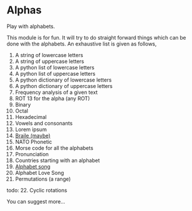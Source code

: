 Alphas
======

Play with alphabets.

This module is for fun. It will try to do straight forward things which can be done with the alphabets. An exhaustive list is given as follows,

1. A string of lowercase letters
2. A string of uppercase letters
3. A python list of lowercase letters
4. A python list of uppercase letters
5. A python dictionary of lowercase letters
6. A python dictionary of uppercase letters
7. Frequency analysis of a given text
8. ROT 13 for the alpha (any ROT)
9. Binary
10. Octal
11. Hexadecimal
12. Vowels and consonants
13. Lorem ipsum
14. [Braile (maybe)](https://en.wikipedia.org/wiki/English_Braille#Unified_English_Braille)
15. NATO Phonetic
16. Morse code for all the alphabets
17. Pronunciation
18. Countries starting with an alphabet
19. [Alphabet song](https://en.wikipedia.org/wiki/Alphabet_song)
20. Alphabet Love Song
21. Permutations (a range)

todo:
22. Cyclic rotations



You can suggest more...
